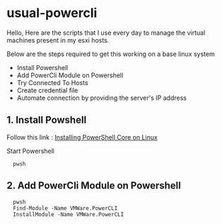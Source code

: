 # usual-powercli

Hello,
Here are the scripts that I use every day to manage the virtual machines present in my esxi hosts.

  Below are the steps required to get this working on a base linux system

  - Install Powershell
  - Add PowerCli Module on Powershell
  - Try Connected To Hosts
  - Create credential file
  - Automate connection by providing the server's IP address

## 1. Install Powshell

  Follow this link : [Installing PowerShell Core on Linux](https://docs.microsoft.com/en-us/powershell/scripting/setup/installing-powershell-core-on-linux?view=powershell-6)

  Start Powershell

      pwsh

## 2. Add PowerCli Module on Powershell
      pwsh
      Find-Module -Name VMWare.PowerCLI
      InstallModule -Name VMWare.PowerCLI
